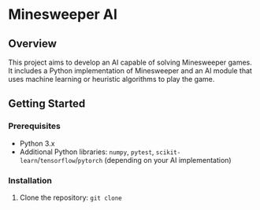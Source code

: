 # Minesweeper AI

## Overview
This project aims to develop an AI capable of solving Minesweeper games. It includes a Python implementation of Minesweeper and an AI module that uses machine learning or heuristic algorithms to play the game.

## Getting Started

### Prerequisites
- Python 3.x
- Additional Python libraries: `numpy`, `pytest`, `scikit-learn`/`tensorflow`/`pytorch` (depending on your AI implementation)

### Installation
1. Clone the repository:
```git clone ```